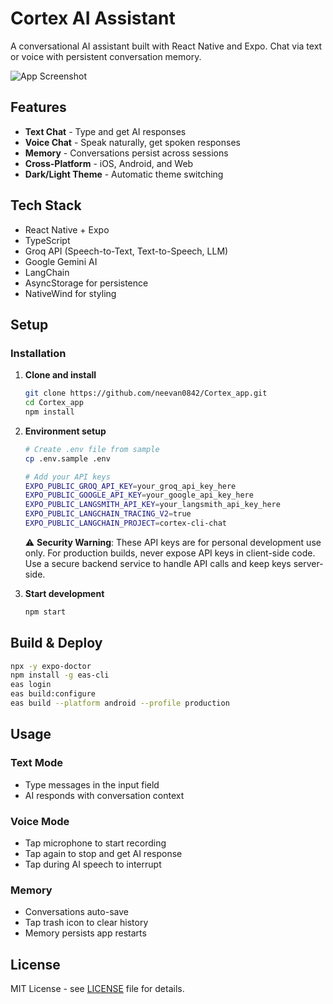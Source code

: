 # Cortex AI Assistant

A conversational AI assistant built with React Native and Expo. Chat via text or voice with persistent conversation memory.

![App Screenshot](./docs/screenshot.png)

## Features

- **Text Chat** - Type and get AI responses
- **Voice Chat** - Speak naturally, get spoken responses
- **Memory** - Conversations persist across sessions
- **Cross-Platform** - iOS, Android, and Web
- **Dark/Light Theme** - Automatic theme switching

## Tech Stack

- React Native + Expo
- TypeScript
- Groq API (Speech-to-Text, Text-to-Speech, LLM)
- Google Gemini AI
- LangChain
- AsyncStorage for persistence
- NativeWind for styling

## Setup

### Installation

1. **Clone and install**

   ```bash
   git clone https://github.com/neevan0842/Cortex_app.git
   cd Cortex_app
   npm install
   ```

2. **Environment setup**

   ```bash
   # Create .env file from sample
   cp .env.sample .env

   # Add your API keys
   EXPO_PUBLIC_GROQ_API_KEY=your_groq_api_key_here
   EXPO_PUBLIC_GOOGLE_API_KEY=your_google_api_key_here
   EXPO_PUBLIC_LANGSMITH_API_KEY=your_langsmith_api_key_here
   EXPO_PUBLIC_LANGCHAIN_TRACING_V2=true
   EXPO_PUBLIC_LANGCHAIN_PROJECT=cortex-cli-chat
   ```

   ⚠️ **Security Warning**: These API keys are for personal development use only. For production builds, never expose API keys in client-side code. Use a secure backend service to handle API calls and keep keys server-side.

3. **Start development**
   ```bash
   npm start
   ```

## Build & Deploy

```bash
npx -y expo-doctor
npm install -g eas-cli
eas login
eas build:configure
eas build --platform android --profile production
```

## Usage

### Text Mode

- Type messages in the input field
- AI responds with conversation context

### Voice Mode

- Tap microphone to start recording
- Tap again to stop and get AI response
- Tap during AI speech to interrupt

### Memory

- Conversations auto-save
- Tap trash icon to clear history
- Memory persists app restarts

## License

MIT License - see [LICENSE](./LICENSE) file for details.
